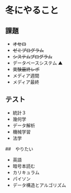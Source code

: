 # 冬にやること
## 課題
* ~~オセロ~~
* ~~ゼミプログラム~~
* ~~システムプログラム~~
* データベースシステム ▲
* ~~実験最終レポ~~
* メディア週間
* メディア最終


## テスト
* 統計３
* 幾何学
* データ解析
* 機械学習
* 法学

##　やりたい
* 英語
* 暗号本読む
* カリキュラム
* パイソン
* データ構造とアルゴリズム